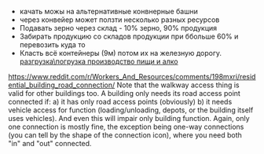 * качать можы на альтернативные конвнерные башни
* через конвейер может ползти несколько разных ресурсов
* Подавать зерно через склад - 10% зерно, 90% продукция
* Забирать продукцию со складов продукции при ббольше 60% и перевозить куда то
* Класть всё контейнеры (9м) потом их на железную дорогу.
 [разгрузка\погрузка производство пищи и алко](https://www.youtube.com/watch?v=eF-ZmsqpIuw)

https://www.reddit.com/r/Workers_And_Resources/comments/198mxri/residential_building_road_connection/
Note that the walkway access thing is valid for other buildings too.
A building only needs its road access point connected if:
a) it has only road access points (obviously)
b) it needs vehicle access for function (loading/unloading, depots, or the building itself uses vehicles). And even this will impair only building function.
Again, only one connection is mostly fine, the exception being one-way connections (you can tell by the shape of the connection icon), where you need both "in" and "out" connected.


 